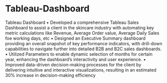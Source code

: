 # Tableau-Dashboard
Tableau Dashboard 
• Developed a comprehensive Tableau Sales Dashboard to assist a client in the skincare industry with automating
key metric calculations like Revenue, Average Order value, Average Daily Sales foe working days, etc
• Designed an Executive Summary dashboard providing an overall snapshot of key performance indicators, with
drill-down capabilities to navigate further into detailed B2B and B2C sales dashboards.
• Utilized Parameters to enable dynamic selection of months for certain year, enhancing the dashboard’s
interactivity and user experience.
• Improved data-driven decision-making processes for the client by delivering intuitive and interactive visualizations,
resulting in an estimated 30% increase in decision-making efficiency
